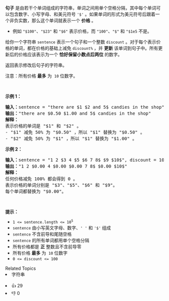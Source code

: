 <p><strong>句子</strong> 是由若干个单词组成的字符串，单词之间用单个空格分隔，其中每个单词可以包含数字、小写字母、和美元符号 <code>'$'</code> 。如果单词的形式为美元符号后跟着一个非负实数，那么这个单词就表示一个 <strong>价格</strong> 。</p>

<ul> 
 <li>例如 <code>"$100"</code>、<code>"$23"</code> 和 <code>"$6"</code> 表示价格，而 <code>"100"</code>、<code>"$"</code> 和 <code>"$1e5</code> 不是。</li> 
</ul>

<p>给你一个字符串 <code>sentence</code> 表示一个句子和一个整数 <code>discount</code> 。对于每个表示价格的单词，都在价格的基础上减免 <code>discount%</code> ，并 <strong>更新</strong> 该单词到句子中。所有更新后的价格应该表示为一个 <strong>恰好保留小数点后两位</strong> 的数字。</p>

<p>返回表示修改后句子的字符串。</p>

<p>注意：所有价格 <strong>最多</strong> 为&nbsp; <code>10</code> 位数字。</p>

<p>&nbsp;</p>

<p><strong>示例 1：</strong></p>

<pre>
<strong>输入：</strong>sentence = "there are $1 $2 and 5$ candies in the shop", discount = 50
<strong>输出：</strong>"there are $0.50 $1.00 and 5$ candies in the shop"
<strong>解释：</strong>
表示价格的单词是 "$1" 和 "$2" 。 
- "$1" 减免 50% 为 "$0.50" ，所以 "$1" 替换为 "$0.50" 。
- "$2" 减免 50% 为 "$1" ，所以 "$1" 替换为 "$1.00" 。</pre>

<p><strong>示例 2：</strong></p>

<pre>
<strong>输入：</strong>sentence = "1 2 $3 4 $5 $6 7 8$ $9 $10$", discount = 100
<strong>输出：</strong>"1 2 $0.00 4 $0.00 $0.00 7 8$ $0.00 $10$"
<strong>解释：</strong>
任何价格减免 100% 都会得到 0 。
表示价格的单词分别是 "$3"、"$5"、"$6" 和 "$9"。
每个单词都替换为 "$0.00"。
</pre>

<p>&nbsp;</p>

<p><strong>提示：</strong></p>

<ul> 
 <li><code>1 &lt;= sentence.length &lt;= 10<sup>5</sup></code></li> 
 <li><code>sentence</code> 由小写英文字母、数字、<code>' '</code> 和&nbsp;<code>'$'</code> 组成</li> 
 <li><code>sentence</code> 不含前导和尾随空格</li> 
 <li><code>sentence</code> 的所有单词都用单个空格分隔</li> 
 <li>所有价格都是 <strong>正</strong> 整数且不含前导零</li> 
 <li>所有价格 <strong>最多</strong> 为&nbsp; <code>10</code> 位数字</li> 
 <li><code>0 &lt;= discount &lt;= 100</code></li> 
</ul>

<div><div>Related Topics</div><div><li>字符串</li></div></div><br><div><li>👍 29</li><li>👎 0</li></div>
